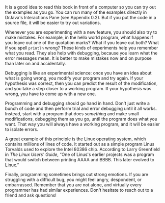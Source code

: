 It is a good idea to read this book in front of a computer so you can try out the examples as you go.
You can run many of the examples directly in DrJava's Interactions Pane (see Appendix 0.2).
But if you put the code in a source file, it will be easier to try out variations.


Whenever you are experimenting with a new feature, you should also try to make mistakes.
For example, in the hello world program, what happens if you leave out one of the quotation marks?
What if you leave out both?
What if you spell `println` wrong?
These kinds of experiments help you remember what you read.
They also help with debugging, because you learn what the error messages mean.
It is better to make mistakes now and on purpose than later on and accidentally.



Debugging is like an experimental science: once you have an idea about what is going wrong, you modify your program and try again.
If your hypothesis was correct, then you can predict the result of the modification, and you take a step closer to a working program.
If your hypothesis was wrong, you have to come up with a new one.

Programming and debugging should go hand in hand.
Don't just write a bunch of code and then perform trial and error debugging until it all works.
Instead, start with a program that does *something* and make small modifications, debugging them as you go, until the program does what you want.
That way you will always have a working program, and it will be easier to isolate errors.


A great example of this principle is the Linux operating system, which contains millions of lines of code.
It started out as a simple program Linus Torvalds used to explore the Intel 80386 chip.
According to Larry Greenfield in *The Linux Users' Guide*, “One of Linus's earlier projects was a program that would switch between printing AAAA and BBBB.
This later evolved to Linux.”


Finally, programming sometimes brings out strong emotions.
If you are struggling with a difficult bug, you might feel angry, despondent, or embarrassed.
Remember that you are not alone, and virtually every programmer has had similar experiences.
Don't hesitate to reach out to a friend and ask questions!
